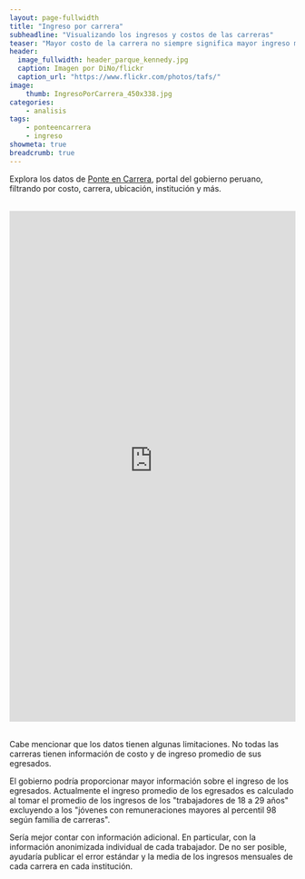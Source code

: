 ```yaml
---
layout: page-fullwidth
title: "Ingreso por carrera"
subheadline: "Visualizando los ingresos y costos de las carreras"
teaser: "Mayor costo de la carrera no siempre significa mayor ingreso mensual de los egresados"
header:
  image_fullwidth: header_parque_kennedy.jpg
  caption: Imagen por DiNo/flickr
  caption_url: "https://www.flickr.com/photos/tafs/"
image:
    thumb: IngresoPorCarrera_450x338.jpg
categories:
    - analisis
tags:
    - ponteencarrera
    - ingreso
showmeta: true
breadcrumb: true
--- 
```


 Explora los datos de [Ponte en Carrera](http://ponteencarrera.pe), portal del gobierno peruano, filtrando por costo, carrera, ubicación, institución y más. 

<br>

<iframe src="http://ec2-54-201-33-200.us-west-2.compute.amazonaws.com:3838/SalaryByProgram/"  style="width: 100%" frameBorder="0" height="900" scrolling="yes" seamless="seamless" 
class="myIframe">
</iframe>

<script type="text/javascript" language="javascript"> 
$('.myIframe').css('height', $(window).height()+'px');
</script>

<br>
<br>

Cabe mencionar que los datos tienen algunas limitaciones. No todas las carreras tienen información de costo y de ingreso promedio de sus egresados. 

El gobierno podría proporcionar mayor información sobre el ingreso de los egresados. 
Actualmente el ingreso promedio de los egresados es calculado al tomar el promedio de los ingresos de los "trabajadores de 18 a 29 años" excluyendo a los "jóvenes con remuneraciones mayores al percentil 98 según familia de carreras". 

Sería mejor contar con información adicional. En particular, con la información anonimizada individual de cada trabajador. De no ser posible, ayudaría publicar el error estándar  y la media de los ingresos mensuales de cada carrera en cada institución.
